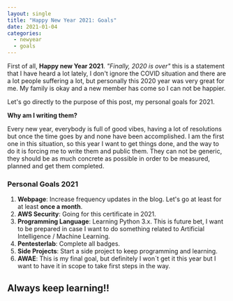 ```yaml
---
layout: single 
title: "Happy New Year 2021: Goals"
date: 2021-01-04
categories: 
  - newyear
  - goals
---
```


First of all, **Happy new Year 2021**. *"Finally, 2020 is over"* this is a statement that I have heard a lot lately, I don't ignore the COVID situation and there are a lot people suffering a lot, but personally this 2020 year was very great for me. My family is okay and a new member has come so I can not be happier.

Let's go directly to the purpose of this post, my personal goals for 2021.

**Why am I writing them?** 

Every new year, everybody is full of good vibes, having a lot of resolutions but once the time goes by and none have been accomplished. I am the first one in this situation, so this year I want to get things done, and the way to do it is forcing me to write them and public them. They can not be generic, they should be as much concrete as possible in order to be measured, planned and get them completed.

### Personal Goals 2021

1. **Webpage**: Increase frequency updates in the blog. Let's go at least for at least **once a month**.
2. **AWS Security**: Going for this certificate in 2021.
3. **Programming Language**: Learning Python 3.x. This is future bet, I want to be prepared in case I want to do something related to Artificial Intelligence / Machine Learning.
4. **Pentesterlab**: Complete all badges.
5. **Side Projects**: Start a side project to keep programming and learning.
6. **AWAE**: This is my final goal, but definitely I won´t get it this year but I want to have it in scope to take first steps in the way.

## Always keep learning!!



